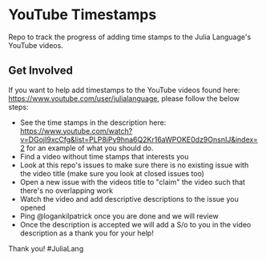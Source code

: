 # YouTube Timestamps

Repo to track the progress of adding time stamps to the Julia Language's YouTube videos.

## Get Involved


If you want to help add timestamps to the YouTube videos found here: https://www.youtube.com/user/julialanguage, please follow the below steps:
- See the time stamps in the description here: https://www.youtube.com/watch?v=DGojI9xcCfg&list=PLP8iPy9hna6Q2Kr16aWPOKE0dz9OnsnIJ&index=2 for an example of what you should do. 
- Find a video without time stamps that interests you
- Look at this repo's issues to make sure there is no existing issue with the video title (make sure you look at closed issues too)
- Open a new issue with the videos title to "claim" the video such that there's no overlapping work
- Watch the video and add descriptive descriptions to the issue you opened
- Ping @logankilpatrick once you are done and we will review
- Once the description is accepted we will add a S/o to you in the video description as a thank you for your help! 

Thank you! #JuliaLang
